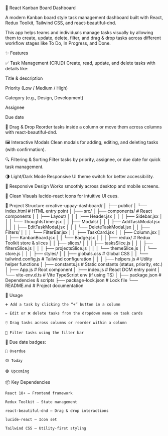📌 React Kanban Board Dashboard

A modern Kanban board style task management dashboard built with React, Redux Toolkit, Tailwind CSS, and react-beautiful-dnd.

This app helps teams and individuals manage tasks visually by allowing them to create, update, delete, filter, and drag & drop tasks across different workflow stages like To Do, In Progress, and Done.

✨ Features

✅ Task Management (CRUD)
Create, read, update, and delete tasks with details like:

Title & description

Priority (Low / Medium / High)

Category (e.g., Design, Development)

Assignee

Due date

🎯 Drag & Drop
Reorder tasks inside a column or move them across columns with react-beautiful-dnd.

🖼️ Interactive Modals
Clean modals for adding, editing, and deleting tasks (with confirmation).

🔍 Filtering & Sorting
Filter tasks by priority, assignee, or due date for quick task management.

🌗 Light/Dark Mode
Responsive UI theme switch for better accessibility.

📱 Responsive Design
Works smoothly across desktop and mobile screens.

🎨 Clean Visuals
lucide-react icons for intuitive UI cues.

📂 Project Structure
creative-upaay-dashboard/
│
├── public/
│ └── index.html # HTML entry point
│
├── src/
│ ├── components/ # React components
│ │ ├── Layout/
│ │ │ ├── Header.jsx
│ │ │ ├── Sidebar.jsx
│ │ │ └── ThoughtsTimer.jsx
│ │ ├── Modals/
│ │ │ ├── AddTaskModal.jsx
│ │ │ ├── EditTaskModal.jsx
│ │ │ └── DeleteTaskModal.jsx
│ │ ├── Filters/
│ │ │ └── FilterBar.jsx
│ │ ├── TaskCard.jsx
│ │ ├── Column.jsx
│ │ ├── KanbanBoard.jsx
│ │ └── Badge.jsx
│ │
│ ├── redux/ # Redux Toolkit store & slices
│ │ ├── slices/
│ │ │ ├── tasksSlice.js
│ │ │ ├── filtersSlice.js
│ │ │ ├── projectsSlice.js
│ │ │ └── themeSlice.js
│ │ └── store.js
│ │
│ ├── styles/
│ │ ├── globals.css # Global CSS
│ │ └── tailwind.config.js # Tailwind configuration
│ │
│ ├── helpers.js # Utility helper functions
│ ├── constants.js # Static constants (status, priority, etc.)
│ ├── App.js # Root component
│ ├── index.js # React DOM entry point
│ └── vite-env.d.ts # Vite TypeScript env (if using TS)
│
├── package.json # Dependencies & scripts
├── package-lock.json # Lock file
└── README.md # Project documentation

🔧 Usage

    ➕ Add a task by clicking the “+” button in a column

    ✏️ Edit or ❌ delete tasks from the dropdown menu on task cards

    🖱️ Drag tasks across columns or reorder within a column

    🔎 Filter tasks using the filter bar

📅 Due date badges:

    🔴 Overdue

    🟡 Today

    🟢 Upcoming

📦 Key Dependencies

    React 18+ – Frontend framework

    Redux Toolkit – State management

    react-beautiful-dnd – Drag & drop interactions

    lucide-react – Icon set

    Tailwind CSS – Utility-first styling
